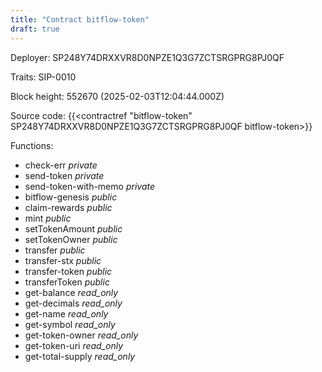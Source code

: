 ```yaml
---
title: "Contract bitflow-token"
draft: true
---
```

Deployer: SP248Y74DRXXVR8D0NPZE1Q3G7ZCTSRGPRG8PJ0QF

Traits:
 SIP-0010



Block height: 552670 (2025-02-03T12:04:44.000Z)

Source code: {{<contractref "bitflow-token" SP248Y74DRXXVR8D0NPZE1Q3G7ZCTSRGPRG8PJ0QF bitflow-token>}}

Functions:

* check-err _private_
* send-token _private_
* send-token-with-memo _private_
* bitflow-genesis _public_
* claim-rewards _public_
* mint _public_
* setTokenAmount _public_
* setTokenOwner _public_
* transfer _public_
* transfer-stx _public_
* transfer-token _public_
* transferToken _public_
* get-balance _read_only_
* get-decimals _read_only_
* get-name _read_only_
* get-symbol _read_only_
* get-token-owner _read_only_
* get-token-uri _read_only_
* get-total-supply _read_only_
